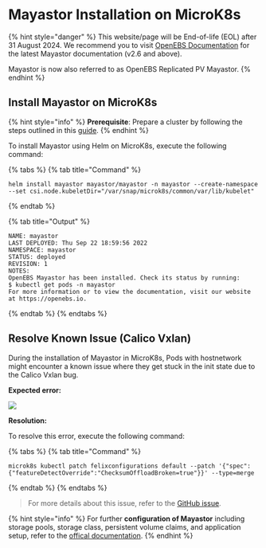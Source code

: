 # Mayastor Installation on MicroK8s

{% hint style="danger" %}
This website/page will be End-of-life (EOL) after 31 August 2024. We recommend you to visit [OpenEBS Documentation](https://openebs.io/docs/user-guides/replicated-storage-user-guide/replicated-pv-mayastor/rs-installation) for the latest Mayastor documentation (v2.6 and above).
 
Mayastor is now also referred to as OpenEBS Replicated PV Mayastor.
{% endhint %}

## Install Mayastor on MicroK8s

{% hint style="info" %}
**Prerequisite**: Prepare a cluster by following the steps outlined in this [guide](https://mayastor.gitbook.io/introduction/quickstart/preparing-the-cluster).
{% endhint %}

To install Mayastor using Helm on MicroK8s, execute the following command:

{% tabs %}
{% tab title="Command" %}
```text 
helm install mayastor mayastor/mayastor -n mayastor --create-namespace  --set csi.node.kubeletDir="/var/snap/microk8s/common/var/lib/kubelet"
```
{% endtab %}

{% tab title="Output" %}
```text
NAME: mayastor
LAST DEPLOYED: Thu Sep 22 18:59:56 2022
NAMESPACE: mayastor
STATUS: deployed
REVISION: 1
NOTES:
OpenEBS Mayastor has been installed. Check its status by running:
$ kubectl get pods -n mayastor
For more information or to view the documentation, visit our website at https://openebs.io.
```
{% endtab %}
{% endtabs %}

## Resolve Known Issue (Calico Vxlan)

During the installation of Mayastor in MicroK8s, Pods with hostnetwork might encounter a known issue where they get stuck in the init state due to the Calico Vxlan bug.

**Expected error:**

![](https://hackmd.io/_uploads/Syigxz7u3.png)

**Resolution:**

To resolve this error, execute the following command:

{% tabs %}
{% tab title="Command" %}

```text
microk8s kubectl patch felixconfigurations default --patch '{"spec":{"featureDetectOverride":"ChecksumOffloadBroken=true"}}' --type=merge
```
{% endtab %}
{% endtabs %}

> For more details about this issue, refer to the [GitHub issue](https://github.com/canonical/microk8s/issues/3695).

{% hint style="info" %}
For further **configuration of Mayastor** including storage pools, storage class, persistent volume claims, and application setup, refer to the [offical documentation](https://mayastor.gitbook.io/introduction/quickstart/configure-mayastor). 
{% endhint %}
